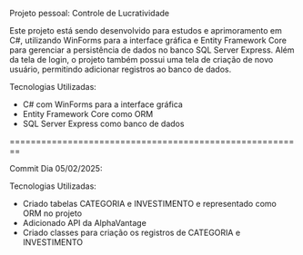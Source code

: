 Projeto pessoal: Controle de Lucratividade

Este projeto está sendo desenvolvido para estudos e aprimoramento em C#, utilizando WinForms para a interface gráfica e Entity Framework Core para gerenciar a persistência de dados no banco SQL Server Express. Além da tela de login, o projeto também possui uma tela de criação de novo usuário, permitindo adicionar registros ao banco de dados.

Tecnologias Utilizadas:

- C# com WinForms para a interface gráfica
- Entity Framework Core como ORM
- SQL Server Express como banco de dados

========================================================

Commit Dia 05/02/2025:

Tecnologias Utilizadas:

- Criado tabelas CATEGORIA e INVESTIMENTO e representado como ORM no projeto
- Adicionado API da AlphaVantage
- Criado classes para criação os registros de CATEGORIA e INVESTIMENTO
